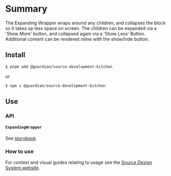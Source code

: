 # Summary

The Expanding Wrapper wraps around any children, and collapses the block so it takes up less space on screen. The children can be expanded via a 'Show More' button, and collapsed again via a 'Show Less' Button. Additional content can be rendered inline with the show/hide button.

## Install

```sh
$ pnpm add @guardian/source-development-kitchen
```

or

```sh
$ npm i @guardian/source-development-kitchen
```

## Use

### API

#### `ExpandingWrapper`

See [storybook](https://guardian.github.io/csnx/?path=/story/source-development-kitchen_expandingwrapper--expanding-wrapper)

### How to use

For context and visual guides relating to usage see the [Source Design System website](https://www.theguardian.design/2a1e5182b/p/108ed3-user-feedback/b/3803b4/t/08c895).
